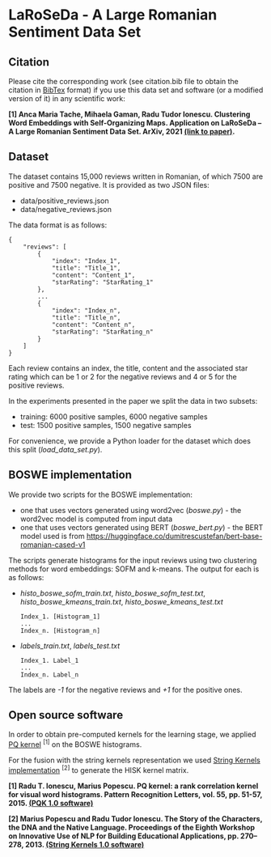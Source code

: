 # LaRoSeDa - A Large Romanian Sentiment Data Set

## Citation

Please cite the corresponding work (see citation.bib file to obtain the citation in [BibTex](citation.bib) format) if you use this data set and software (or a modified version of it) in any scientific work:

**[1] Anca Maria Tache, Mihaela Gaman, Radu Tudor Ionescu. Clustering Word Embeddings with Self-Organizing Maps. Application on
LaRoSeDa – A Large Romanian Sentiment Data Set. ArXiv, 2021  [(link to paper)](https://arxiv.org/pdf/2101.04197.pdf).**

## Dataset

The dataset contains 15,000 reviews written in Romanian, of which 7500 are positive and 7500 negative. It is provided as two JSON files:
- data/positive_reviews.json
- data/negative_reviews.json
 
The data format is as follows:

```
{
    "reviews": [
        {
            "index": "Index_1",
            "title": "Title_1",
            "content": "Content_1",
            "starRating": "StarRating_1"
        },
        ...
        {
            "index": "Index_n",
            "title": "Title_n",
            "content": "Content_n",
            "starRating": "StarRating_n"
        }
    ]
}
  ```
  
Each review contains an index, the title, content and the associated star rating which can be 1 or 2 for the negative reviews and 4 or 5 for the positive reviews.

In the experiments presented in the paper we split the data in two subsets:
- training: 6000 positive samples, 6000 negative samples
- test: 1500 positive samples, 1500 negative samples

For convenience, we provide a Python loader for the dataset which does this split (_load_data_set.py_).

## BOSWE implementation

We provide two scripts for the BOSWE implementation:

- one that uses vectors generated using word2vec (_boswe.py_) - the word2vec model is computed from input data
- one that uses vectors generated using BERT (_boswe_bert.py_) - the BERT model used is from
https://huggingface.co/dumitrescustefan/bert-base-romanian-cased-v1

The scripts generate histograms for the input reviews using two clustering methods for word embeddings: SOFM and k-means.
The output for each is as follows:

- _histo_boswe_sofm_train.txt_, _histo_boswe_sofm_test.txt_, _histo_boswe_kmeans_train.txt_, _histo_boswe_kmeans_test.txt_ 

    ```
    Index_1. [Histogram_1]
    ...
    Index_n. [Histogram_n]
    ```
- _labels_train.txt_, _labels_test.txt_

    ```
    Index_1. Label_1
    ...
    Index_n. Label_n
    ```

The labels are _-1_ for the negative reviews and _+1_ for the positive ones.

## Open source software

In order to obtain pre-computed kernels for the learning stage, we applied [PQ kernel](http://pq-kernel.herokuapp.com/) <sup>[1]</sup> on the BOSWE histograms. 

For the fusion with the string kernels representation we used [String Kernels implementation](http://string-kernels.herokuapp.com/) <sup>[2]</sup> to generate the HISK kernel matrix.

**[1] Radu T. Ionescu, Marius Popescu. PQ kernel: a rank correlation kernel for visual word histograms. Pattern Recognition Letters, vol. 55, pp. 51-57, 2015. [(PQK 1.0 software)](http://pq-kernel.herokuapp.com/)**

**[2] Marius Popescu and Radu Tudor Ionescu. The Story of the Characters, the DNA and the Native Language. Proceedings of the Eighth Workshop on Innovative Use of NLP for Building Educational Applications, pp. 270–278, 2013. [(String Kernels 1.0 software)](http://string-kernels.herokuapp.com/)**